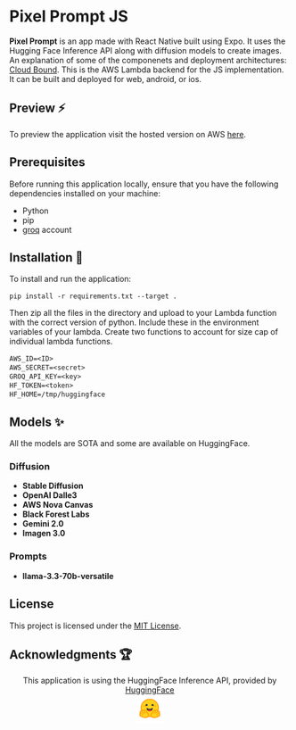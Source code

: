 # Pixel Prompt JS

**Pixel Prompt** is an app made with React Native built using Expo. It uses the Hugging Face Inference API along with  diffusion models to create images. An explanation of some of the componenets and deployment architectures: [Cloud Bound](https://medium.com/@HatmanStack/cloud-bound-react-native-and-fastapi-ml-684a658f967a).  This is the AWS Lambda backend for the JS implementation.  It can be built and deployed for web, android, or ios.

## Preview :zap:

To preview the application visit the hosted version on AWS [here](https://production.d2iujulgl0aoba.amplifyapp.com/).

## Prerequisites

Before running this application locally, ensure that you have the following dependencies installed on your machine:

- Python
- pip
- [groq](https://groq.com/) account

## Installation :hammer:

To install and run the application:
 
 ```shell
 pip install -r requirements.txt --target .
 ```
Then zip all the files in the directory and upload to your Lambda function with the correct version of python.
Include these in the environment variables of your lambda.  Create two functions to account for size cap of individual lambda functions.

   ```shell
  AWS_ID=<ID>
  AWS_SECRET=<secret>
  GROQ_API_KEY=<key>
  HF_TOKEN=<token>
  HF_HOME=/tmp/huggingface
   ```

## Models :sparkles:

All the models are SOTA and some are available on HuggingFace.
       
### Diffusion

- **Stable Diffusion**
- **OpenAI Dalle3**
- **AWS Nova Canvas**
- **Black Forest Labs**
- **Gemini 2.0**
- **Imagen 3.0**

### Prompts

- **llama-3.3-70b-versatile**

## License

This project is licensed under the [MIT License](LICENSE).

## Acknowledgments :trophy:

<p align="center">This application is using the HuggingFace Inference API, provided by <a href="https://huggingface.co">HuggingFace</a> </br><img src="https://github.com/HatmanStack/pixel-prompt-backend/blob/main/logo.png" alt="Image 4"></p>

